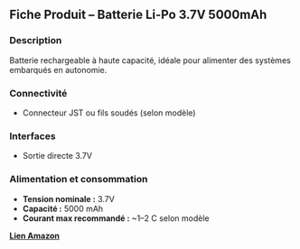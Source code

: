 ## Fiche Produit – **Batterie Li-Po 3.7V 5000mAh**

### Description

Batterie rechargeable à haute capacité, idéale pour alimenter des systèmes embarqués en autonomie.

### Connectivité

* Connecteur JST ou fils soudés (selon modèle)

### Interfaces

* Sortie directe 3.7V

### Alimentation et consommation

* **Tension nominale :** 3.7V
* **Capacité :** 5000 mAh
* **Courant max recommandé :** \~1–2 C selon modèle

[**Lien Amazon**](https://www.amazon.fr/gp/product/B0F9XHV3J2/ref=ox_sc_act_title_1?smid=A29YMZ0ZCQCK4P&psc=1)
